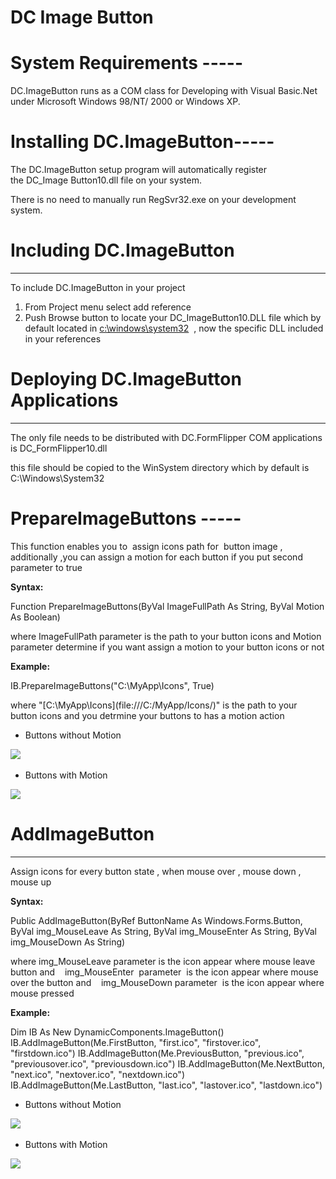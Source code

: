 ﻿DC Image Button
=================


# **System Requirements -----**
DC.ImageButton runs as a COM class for Developing with Visual Basic.Net under Microsoft Windows 98/NT/ 2000 or Windows XP. 


# **Installing DC.ImageButton-----**
The DC.ImageButton setup program will automatically register the DC\_Image Button10.dll file on your system. 

There is no need to manually run RegSvr32.exe on your development system. 
# **Including DC.ImageButton**
-----
To include DC.ImageButton in your project 

1. From Project menu select add reference 
1. Push Browse button to locate your DC\_ImageButton10.DLL file which by default located in [c:\windows\system32](file:///c:/windows/system32)  , now the specific DLL included in your references


# **Deploying DC.ImageButton Applications** 
-----
The only file needs to be distributed with DC.FormFlipper COM applications is DC\_FormFlipper10.dll

this file should be copied to the WinSystem directory which by default is C:\Windows\System32 
# **PrepareImageButtons -----**
This function enables you to  assign icons path for  button image , additionally ,you can assign a motion for each button if you put second parameter to true 

**Syntax:**

Function PrepareImageButtons(ByVal ImageFullPath As String, ByVal Motion As Boolean)

where ImageFullPath parameter is the path to your button icons
and Motion  parameter determine if you want assign a motion to your button icons or not



**Example:**

IB.PrepareImageButtons("C:\MyApp\Icons\", True)

where "[C:\MyApp\Icons\](file:///C:/MyApp/Icons/)" is the path to your button icons
and you detrmine your buttons to has a motion action 



- Buttons without Motion

![](Aspose.Words.0607795d-0f5c-44d4-95ed-bee8978b477f.002.png)    

- Buttons with Motion

![](Aspose.Words.0607795d-0f5c-44d4-95ed-bee8978b477f.003.png)


# **AddImageButton**
-----
Assign icons for every button state , when mouse over , mouse down , mouse up 

**Syntax:**

Public AddImageButton(ByRef ButtonName As Windows.Forms.Button, ByVal img\_MouseLeave As String, ByVal img\_MouseEnter As String, ByVal img\_MouseDown As String)

where img\_MouseLeave parameter is the icon appear where mouse leave button
and    img\_MouseEnter  parameter  is the icon appear where mouse over the button
and    img\_MouseDown parameter  is the icon appear where mouse pressed


**Example:**

Dim IB As New DynamicComponents.ImageButton()
IB.AddImageButton(Me.FirstButton, "first.ico", "firstover.ico", "firstdown.ico")
IB.AddImageButton(Me.PreviousButton, "previous.ico", "previousover.ico", "previousdown.ico")
IB.AddImageButton(Me.NextButton, "next.ico", "nextover.ico", "nextdown.ico")
IB.AddImageButton(Me.LastButton, "last.ico", "lastover.ico", "lastdown.ico")



- Buttons without Motion

![](file:///G:/Programms%20on%20D/Image%20Button/Help/ImageButtons.gif)    

- Buttons with Motion

![](file:///G:/Programms%20on%20D/Image%20Button/Help/ImageButtons2.gif)


